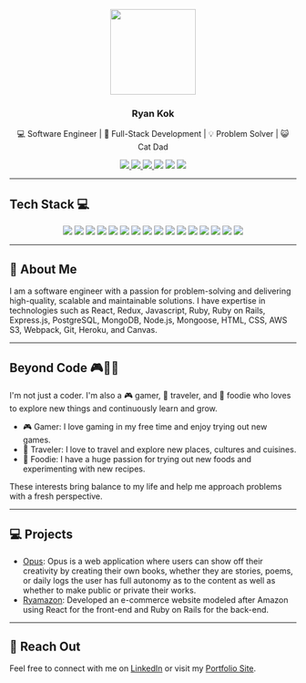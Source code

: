 <p align="center">
  <img src="https://media.licdn.com/dms/image/D4E03AQEuAD6vBclILw/profile-displayphoto-shrink_200_200/0/1675100936200?e=1680739200&v=beta&t=py-luxgKZbZ3RdPr65hMh5kEDzSOSUCq6Xj1S_lj-oU" width="150"/>
  <h3 align="center">Ryan Kok</h3>
  <p align="center">💻 Software Engineer | 🚀 Full-Stack Development | 💡 Problem Solver | 😺 Cat Dad</p>
  <p align="center">
    <a href="https://github.com/onigirisen">
      <img src="https://img.shields.io/badge/-GitHub-000?style=flat&logo=Github"/>
    </a>
    <a href="https://www.linkedin.com/in/ryan-kok-6ab427b6/">
      <img src="https://img.shields.io/badge/-LinkedIn-0077B5?style=flat&logo=Linkedin"/>
    </a>
    <a href="mailto:ryanroykok@gmail.com">
      <img src="https://img.shields.io/badge/-Email-c14438?style=flat&logo=Mail.ru"/>
    </a>
    <img src="https://img.shields.io/badge/-Traveler-9B4DCA?style=flat&logo=Adobe-XD"/>
    <img src="https://img.shields.io/badge/-Foodie-F7E319?style=flat&logo=Canva"/>
    <img src="https://img.shields.io/badge/-Gamer-6441A4?style=flat&logo=Playstation"/>
  </p>
</p>


---


## Tech Stack 💻

<p align="center">
  <img src="https://img.shields.io/badge/-React-61DAFB?style=flat-square&logo=React"/>
  <img src="https://img.shields.io/badge/-Redux-764ABC?style=flat-square&logo=Redux"/>
  <img src="https://img.shields.io/badge/-Javascript-F7DF1E?style=flat-square&logo=Javascript"/>
  <img src="https://img.shields.io/badge/-Ruby-CC342D?style=flat-square&logo=Ruby"/>
  <img src="https://img.shields.io/badge/-Ruby%20on%20Rails-CC0000?style=flat-square&logo=Ruby"/>
  <img src="https://img.shields.io/badge/-Express.js-191919?style=flat-square&logo=Node.js"/>
  <img src="https://img.shields.io/badge/-PostgreSQL-336791?style=flat-square&logo=PostgreSQL"/>
  <img src="https://img.shields.io/badge/-MongoDB-47A248?style=flat-square&logo=MongoDB"/>
  <img src="https://img.shields.io/badge/-Node.js-339933?style=flat-square&logo=Node.js"/>
  <img src="https://img.shields.io/badge/-Mongoose-12A69C?style=flat-square&logo=MongoDB"/>
  <img src="https://img.shields.io/badge/-HTML,%20CSS-264653?style=flat-square&logo=HTML5"/>
  <img src="https://img.shields.io/badge/-AWS%20S3-232F3E?style=flat-square&logo=Amazon%20AWS"/>
  <img src="https://img.shields.io/badge/-Webpack-8DD6F9?style=flat-square&logo=Webpack"/>
  <img src="https://img.shields.io/badge/-Git-F05032?style=flat-square&logo=Git"/>
  <img src="https://img.shields.io/badge/-Heroku-430098?style=flat-square&logo=Heroku"/>
  <img src="https://img.shields.io/badge/-Canvas-3B3B3B?style=flat-square&logo=Canvas"/>
</p>


---


## 📝 About Me

I am a software engineer with a passion for problem-solving and delivering high-quality, scalable and maintainable solutions. I have expertise in technologies such as React, Redux, Javascript, Ruby, Ruby on Rails, Express.js, PostgreSQL, MongoDB, Node.js, Mongoose, HTML, CSS, AWS S3, Webpack, Git, Heroku, and Canvas.


---


## Beyond Code 🎮🛫🍔

I'm not just a coder. I'm also a 🎮 gamer, 🛫 traveler, and 🍔 foodie who loves to explore new things and continuously learn and grow.
- 🎮 Gamer: I love gaming in my free time and enjoy trying out new games.
- 🛫 Traveler: I love to travel and explore new places, cultures and cuisines.
- 🍔 Foodie: I have a huge passion for trying out new foods and experimenting with new recipes.

These interests bring balance to my life and help me approach problems with a fresh perspective. 


---

## 💻 Projects

- [Opus](https://opus.onrender.com/): Opus is a web application where users can show off their creativity by creating their own books, whether they are    stories, poems, or daily logs the user has full autonomy as to the content as well as whether to make public or private their works.
- [Ryamazon](http://ryamazon.herokuapp.com/): Developed an e-commerce website modeled after Amazon using React for the front-end and Ruby on Rails for the back-end.
<!-- - [Project 3 Name](Project 3 Link): Description of Project 3 -->

---


## 🤝 Reach Out

Feel free to connect with me on [LinkedIn](https://www.linkedin.com/in/ryan-kok-6ab427b6/) or visit my [Portfolio Site](https://ryankok-portfoliosite.onrender.com/).

